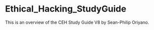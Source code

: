 # Ethical_Hacking_StudyGuide

This is an overview of the CEH Study Guide V8 by Sean-Philip Oriyano. 
